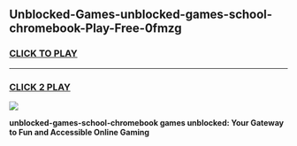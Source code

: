 
## Unblocked-Games-unblocked-games-school-chromebook-Play-Free-0fmzg
<h3>
<a href="https://premium76.site?title=unblocked-games-school-chromebook&ref=10A">CLICK TO PLAY</a></h3>
<hr>

<h3>
<a href="https://premium76.site?title=unblocked-games-school-chromebook&ref=10A">CLICK 2 PLAY</a>
  
</h3>

<a href="https://premium76.site?title=unblocked-games-school-chromebook&ref=10A"><img src="https://clearcache.store/games.png"></a>


**unblocked-games-school-chromebook games unblocked: Your Gateway to Fun and Accessible Online Gaming**
